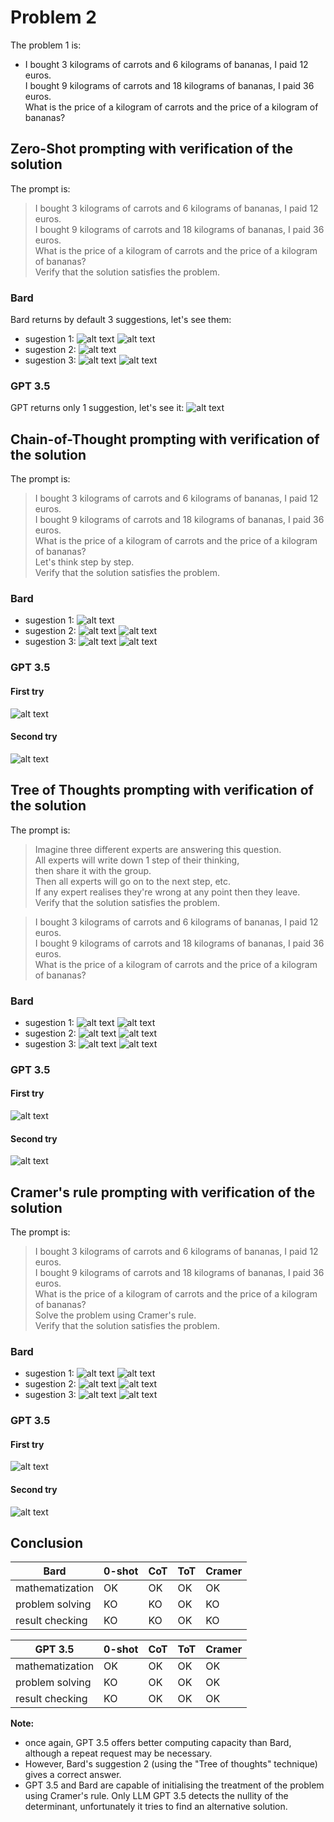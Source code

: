 # Problem 2

The problem 1 is: 
-  I bought 3 kilograms of carrots and 6 kilograms of bananas, I paid 12 euros.  
   I bought 9 kilograms of carrots and 18 kilograms of bananas, I paid 36 euros.  
   What is the price of a kilogram of carrots and the price of a kilogram of bananas?  

## Zero-Shot prompting with verification of the solution
The prompt is:
>I bought 3 kilograms of carrots and 6 kilograms of bananas, I paid 12 euros.  
 I bought 9 kilograms of carrots and 18 kilograms of bananas, I paid 36 euros.  
 What is the price of a kilogram of carrots and the price of a kilogram of bananas?  
 Verify that the solution satisfies the problem.  

### Bard
Bard returns by default 3 suggestions, let's see them:
- sugestion 1:
![alt text](pictures/pb2_0s_bard_1_1.png)
![alt text](pictures/pb2_0s_bard_1_2.png)
- sugestion 2:
![alt text](pictures/pb2_0s_bard_2_1.png)
- sugestion 3:
![alt text](pictures/pb2_0s_bard_3_1.png)
![alt text](pictures/pb2_0s_bard_3_2.png)

### GPT 3.5
GPT returns only 1 suggestion, let's see it:
![alt text](pictures/pb2_0s_GPT.png)

## Chain-of-Thought prompting with verification of the solution
The prompt is:
>I bought 3 kilograms of carrots and 6 kilograms of bananas, I paid 12 euros.  
 I bought 9 kilograms of carrots and 18 kilograms of bananas, I paid 36 euros.  
 What is the price of a kilogram of carrots and the price of a kilogram of bananas?  
 Let's think step by step.  
 Verify that the solution satisfies the problem.

### Bard
- sugestion 1:
![alt text](pictures/pb2_cot_bard_1_1.png)
- sugestion 2:
![alt text](pictures/pb2_cot_bard_2_1.png)
![alt text](pictures/pb2_cot_bard_2_2.png)
- sugestion 3:
![alt text](pictures/pb2_cot_bard_3_1.png)
![alt text](pictures/pb2_cot_bard_3_2.png)

### GPT 3.5
#### First try
![alt text](pictures/pb2_cot_GPT_1.png)
#### Second try
![alt text](pictures/pb2_cot_GPT_2.png)

## Tree of Thoughts prompting with verification of the solution
The prompt is:
>Imagine three different experts are answering this question.  
All experts will write down 1 step of their thinking,  
then share it with the group.  
Then all experts will go on to the next step, etc.  
If any expert realises they're wrong at any point then they leave.  
Verify that the solution satisfies the problem.  

>I bought 3 kilograms of carrots and 6 kilograms of bananas, I paid 12 euros.  
 I bought 9 kilograms of carrots and 18 kilograms of bananas, I paid 36 euros.  
 What is the price of a kilogram of carrots and the price of a kilogram of bananas?  


### Bard
- sugestion 1:
![alt text](pictures/pb2_tot_bard_1_1.png)
![alt text](pictures/pb2_tot_bard_1_2.png)
- sugestion 2:
![alt text](pictures/pb2_tot_bard_2_1.png)
![alt text](pictures/pb2_tot_bard_2_2.png)
- sugestion 3:
![alt text](pictures/pb2_tot_bard_3_1.png)
![alt text](pictures/pb2_tot_bard_3_2.png)

### GPT 3.5
#### First try
![alt text](pictures/pb2_tot_GPT_1.png)
#### Second try
![alt text](pictures/pb2_tot_GPT_2.png)

## Cramer's rule prompting with verification of the solution
The prompt is:
>I bought 3 kilograms of carrots and 6 kilograms of bananas, I paid 12 euros.  
I bought 9 kilograms of carrots and 18 kilograms of bananas, I paid 36 euros.  
What is the price of a kilogram of carrots and the price of a kilogram of bananas?  
Solve the problem using Cramer's rule.  
Verify that the solution satisfies the problem.  


### Bard
- sugestion 1:
![alt text](pictures/pb2_crr_bard_1_1.png)
![alt text](pictures/pb2_crr_bard_1_2.png)
- sugestion 2:
![alt text](pictures/pb2_crr_bard_2_1.png)
![alt text](pictures/pb2_crr_bard_2_2.png)
- sugestion 3:
![alt text](pictures/pb2_crr_bard_3_1.png)
![alt text](pictures/pb2_crr_bard_3_2.png)

### GPT 3.5
#### First try
![alt text](pictures/pb2_crr_GPT_1.png)
#### Second try
![alt text](pictures/pb2_crr_GPT_2.png)

## Conclusion

| Bard            | 0-shot | CoT | ToT | Cramer | 
|-----------------|--------|-----|-----|--------|  
| mathematization |  OK    | OK  | OK  | OK     |  
| problem solving |  KO    | KO  | OK  | KO     |
| result checking |  KO    | KO  | OK  | KO     |  

| GPT 3.5         | 0-shot | CoT | ToT | Cramer |  
|-----------------|--------|-----|-----|--------|  
| mathematization |  OK    | OK  | OK  | OK     |  
| problem solving |  KO    | OK  | OK  | OK     |  
| result checking |  KO    | OK  | OK  | OK     | 

**Note:**
- once again, GPT 3.5 offers better computing capacity than Bard, although a repeat request may be necessary. 
- However, Bard's suggestion 2 (using the "Tree of thoughts" technique) gives a correct answer.
- GPT 3.5 and Bard are capable of initialising the treatment of the problem using Cramer's rule. Only LLM GPT 3.5 detects the nullity of the determinant, unfortunately it tries to find an alternative solution.